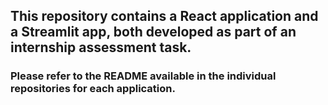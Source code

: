 ## This repository contains a React application and a Streamlit app, both developed as part of an internship assessment task.
### Please refer to the README available in the individual repositories for each application.
